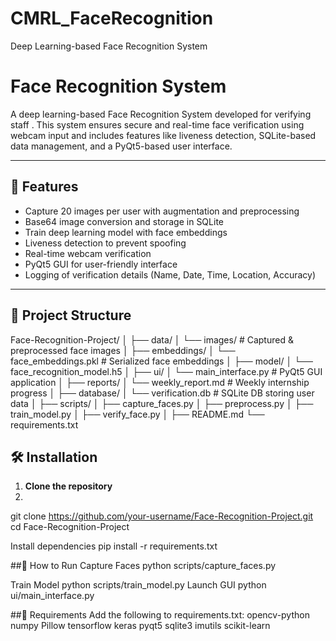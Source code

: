 # CMRL_FaceRecognition
Deep Learning-based Face Recognition System 

# Face Recognition System 

A deep learning-based Face Recognition System developed for verifying staff . This system ensures secure and real-time face verification using webcam input and includes features like liveness detection, SQLite-based data management, and a PyQt5-based user interface.

---

## 🧠 Features

- Capture 20 images per user with augmentation and preprocessing
- Base64 image conversion and storage in SQLite
- Train deep learning model with face embeddings
- Liveness detection to prevent spoofing
- Real-time webcam verification
- PyQt5 GUI for user-friendly interface
- Logging of verification details (Name, Date, Time, Location, Accuracy)

---

## 📂 Project Structure

Face-Recognition-Project/
│
├── data/
│ └── images/ # Captured & preprocessed face images
│
├── embeddings/
│ └── face_embeddings.pkl # Serialized face embeddings
│
├── model/
│ └── face_recognition_model.h5
│
├── ui/
│ └── main_interface.py # PyQt5 GUI application
│
├── reports/
│ └── weekly_report.md # Weekly internship progress
│
├── database/
│ └── verification.db # SQLite DB storing user data
│
├── scripts/
│ ├── capture_faces.py
│ ├── preprocess.py
│ ├── train_model.py
│ ├── verify_face.py
│
├── README.md
└── requirements.txt

## 🛠️ Installation

1. **Clone the repository**
2. 
git clone https://github.com/your-username/Face-Recognition-Project.git
cd Face-Recognition-Project

Install dependencies
pip install -r requirements.txt

##🚀 How to Run
Capture Faces
python scripts/capture_faces.py

Train Model
python scripts/train_model.py
Launch GUI
python ui/main_interface.py

##🧾 Requirements
Add the following to requirements.txt:
opencv-python
numpy
Pillow
tensorflow
keras
pyqt5
sqlite3
imutils
scikit-learn
